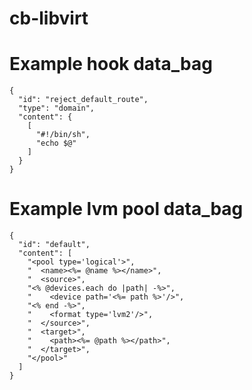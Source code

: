 cb-libvirt
==========


Example hook data_bag
================
```
{
  "id": "reject_default_route",
  "type": "domain",
  "content": {
    [
      "#!/bin/sh",
      "echo $@"
    ]
  }
}
```


Example lvm pool data_bag
================
```
{
  "id": "default",
  "content": [
    "<pool type='logical'>",
    "  <name><%= @name %></name>",
    "  <source>",
    "<% @devices.each do |path| -%>",
    "    <device path='<%= path %>'/>",
    "<% end -%>",
    "    <format type='lvm2'/>",
    "  </source>",
    "  <target>",
    "    <path><%= @path %></path>",
    "  </target>",
    "</pool>"
  ]
}
```
